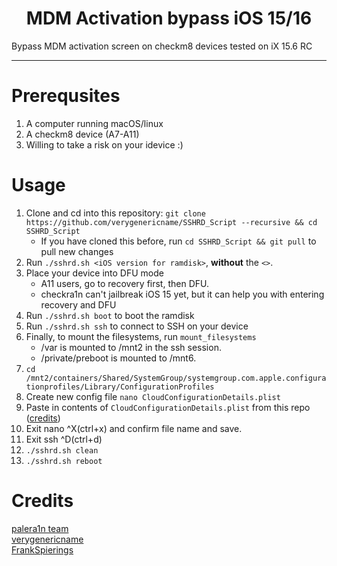 <h1 align="center">MDM Activation bypass iOS 15/16</h1>

Bypass MDM activation screen on checkm8 devices tested on iX 15.6 RC

---

# Prerequsites

1. A computer running macOS/linux
2. A checkm8 device (A7-A11)
3. Willing to take a risk on your idevice :)

# Usage

1. Clone and cd into this repository: `git clone https://github.com/verygenericname/SSHRD_Script --recursive && cd SSHRD_Script`
    - If you have cloned this before, run `cd SSHRD_Script && git pull` to pull new changes
2. Run `./sshrd.sh <iOS version for ramdisk>`, **without** the `<>`.
3. Place your device into DFU mode
    - A11 users, go to recovery first, then DFU.
    - checkra1n can't jailbreak iOS 15 yet, but it can help you with entering recovery and DFU
4. Run `./sshrd.sh boot` to boot the ramdisk
5. Run `./sshrd.sh ssh` to connect to SSH on your device
6. Finally, to mount the filesystems, run `mount_filesystems`  
    - /var is mounted to /mnt2 in the ssh session.
    - /private/preboot is mounted to /mnt6.
7. `cd /mnt2/containers/Shared/SystemGroup/systemgroup.com.apple.configurationprofiles/Library/ConfigurationProfiles`
8. Create new config file `nano CloudConfigurationDetails.plist`
9. Paste in contents of `CloudConfigurationDetails.plist` from this repo ([credits](https://gist.github.com/FrankSpierings/a5f6c0b8ae640bfa9909a396e1ceb03c))
10. Exit nano ^X(ctrl+x) and confirm file name and save.
11. Exit ssh ^D(ctrl+d)
12. `./sshrd.sh clean`
13. `./sshrd.sh reboot`

# Credits

[palera1n team](https://github.com/palera1n/ramdisk)\
[verygenericname](https://github.com/verygenericname/SSHRD_Script)\
[FrankSpierings](https://gist.github.com/FrankSpierings)
